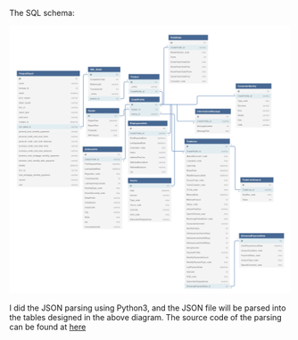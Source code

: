 The SQL schema:

![sql_schema_diagram](https://github.com/telenovelachuan/camino_data_engineering_take_home/blob/master/Json_parsing/sql_schema.jpg)

I did the JSON parsing using Python3, and the JSON file will be parsed into the tables designed in the above diagram.
The source code of the parsing can be found at 
[here](https://github.com/telenovelachuan/camino_data_engineering_take_home/blob/master/Json_parsing/JSON_parsing.ipynb)


